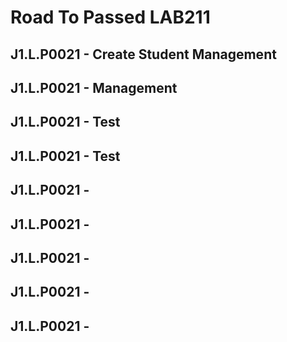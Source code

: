 # Road To Passed LAB211

## J1.L.P0021 - Create Student Management
## J1.L.P0021 - Management 
## J1.L.P0021 - Test
## J1.L.P0021 - Test
## J1.L.P0021 - 
## J1.L.P0021 - 
## J1.L.P0021 - 
## J1.L.P0021 - 
## J1.L.P0021 - 
